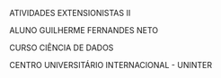 ATIVIDADES EXTENSIONISTAS II 

ALUNO GUILHERME FERNANDES NETO

CURSO CIÊNCIA DE DADOS

CENTRO UNIVERSITÁRIO INTERNACIONAL - UNINTER
